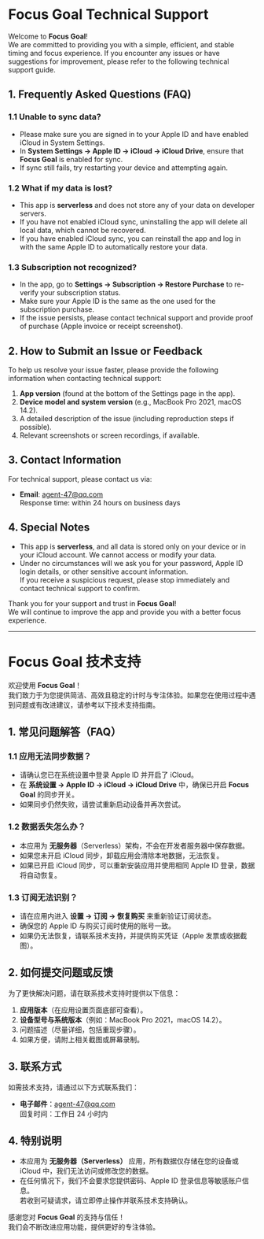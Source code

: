 # Focus Goal Technical Support

Welcome to **Focus Goal**!  
We are committed to providing you with a simple, efficient, and stable timing and focus experience. If you encounter any issues or have suggestions for improvement, please refer to the following technical support guide.


## 1. Frequently Asked Questions (FAQ)

### 1.1 Unable to sync data?
- Please make sure you are signed in to your Apple ID and have enabled iCloud in System Settings.
- In **System Settings → Apple ID → iCloud → iCloud Drive**, ensure that **Focus Goal** is enabled for sync.
- If sync still fails, try restarting your device and attempting again.

### 1.2 What if my data is lost?
- This app is **serverless** and does not store any of your data on developer servers.
- If you have not enabled iCloud sync, uninstalling the app will delete all local data, which cannot be recovered.
- If you have enabled iCloud sync, you can reinstall the app and log in with the same Apple ID to automatically restore your data.

### 1.3 Subscription not recognized?
- In the app, go to **Settings → Subscription → Restore Purchase** to re-verify your subscription status.
- Make sure your Apple ID is the same as the one used for the subscription purchase.
- If the issue persists, please contact technical support and provide proof of purchase (Apple invoice or receipt screenshot).


## 2. How to Submit an Issue or Feedback

To help us resolve your issue faster, please provide the following information when contacting technical support:
1. **App version** (found at the bottom of the Settings page in the app).
2. **Device model and system version** (e.g., MacBook Pro 2021, macOS 14.2).
3. A detailed description of the issue (including reproduction steps if possible).
4. Relevant screenshots or screen recordings, if available.


## 3. Contact Information

For technical support, please contact us via:

- **Email**: [agent-47@qq.com](mailto:agent-47@qq.com)  
  Response time: within 24 hours on business days
  

## 4. Special Notes

- This app is **serverless**, and all data is stored only on your device or in your iCloud account. We cannot access or modify your data.
- Under no circumstances will we ask you for your password, Apple ID login details, or other sensitive account information.  
  If you receive a suspicious request, please stop immediately and contact technical support to confirm.

Thank you for your support and trust in **Focus Goal**!  
We will continue to improve the app and provide you with a better focus experience.

---

# Focus Goal 技术支持

欢迎使用 **Focus Goal**！  
我们致力于为您提供简洁、高效且稳定的计时与专注体验。如果您在使用过程中遇到问题或有改进建议，请参考以下技术支持指南。


## 1. 常见问题解答（FAQ）

### 1.1 应用无法同步数据？
- 请确认您已在系统设置中登录 Apple ID 并开启了 iCloud。
- 在 **系统设置 → Apple ID → iCloud → iCloud Drive** 中，确保已开启 **Focus Goal** 的同步开关。
- 如果同步仍然失败，请尝试重新启动设备并再次尝试。

### 1.2 数据丢失怎么办？
- 本应用为 **无服务器**（Serverless）架构，不会在开发者服务器中保存数据。
- 如果您未开启 iCloud 同步，卸载应用会清除本地数据，无法恢复。
- 如果已开启 iCloud 同步，可以重新安装应用并使用相同 Apple ID 登录，数据将自动恢复。

### 1.3 订阅无法识别？
- 请在应用内进入 **设置 → 订阅 → 恢复购买** 来重新验证订阅状态。
- 确保您的 Apple ID 与购买订阅时使用的账号一致。
- 如果仍无法恢复，请联系技术支持，并提供购买凭证（Apple 发票或收据截图）。


## 2. 如何提交问题或反馈

为了更快解决问题，请在联系技术支持时提供以下信息：
1. **应用版本**（在应用设置页面底部可查看）。
2. **设备型号与系统版本**（例如：MacBook Pro 2021，macOS 14.2）。
3. 问题描述（尽量详细，包括重现步骤）。
4. 如果方便，请附上相关截图或屏幕录制。


## 3. 联系方式

如需技术支持，请通过以下方式联系我们：

- **电子邮件**：[agent-47@qq.com](mailto:agent-47@qq.com)  
  回复时间：工作日 24 小时内


## 4. 特别说明

- 本应用为 **无服务器（Serverless）** 应用，所有数据仅存储在您的设备或 iCloud 中，我们无法访问或修改您的数据。
- 在任何情况下，我们不会要求您提供密码、Apple ID 登录信息等敏感账户信息。  
  若收到可疑请求，请立即停止操作并联系技术支持确认。


感谢您对 **Focus Goal** 的支持与信任！  
我们会不断改进应用功能，提供更好的专注体验。
